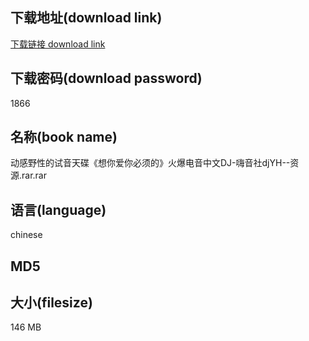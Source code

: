 ## 下载地址(download link)
[下载链接 download link](https://tutu365.netlify.app/?s=%E5%8A%A8%E6%84%9F%E9%87%8E%E6%80%A7%E7%9A%84%E8%AF%95%E9%9F%B3%E5%A4%A9%E7%A2%9F%E3%80%8A%E6%83%B3%E4%BD%A0%E7%88%B1%E4%BD%A0%E5%BF%85%E9%A1%BB%E7%9A%84%E3%80%8B%E7%81%AB%E7%88%86%E7%94%B5%E9%9F%B3%E4%B8%AD%E6%96%87DJ-%E5%97%A8%E9%9F%B3%E7%A4%BEdjYH--%E8%B5%84%E6%BA%90.rar)

## 下载密码(download password)
1866

## 名称(book name)
动感野性的试音天碟《想你爱你必须的》火爆电音中文DJ-嗨音社djYH--资源.rar.rar

## 语言(language)
chinese

## MD5


## 大小(filesize)
146 MB
